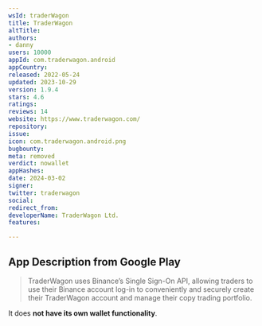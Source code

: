 ```yaml
---
wsId: traderWagon
title: TraderWagon
altTitle: 
authors:
- danny
users: 10000
appId: com.traderwagon.android
appCountry: 
released: 2022-05-24
updated: 2023-10-29
version: 1.9.4
stars: 4.6
ratings: 
reviews: 14
website: https://www.traderwagon.com/
repository: 
issue: 
icon: com.traderwagon.android.png
bugbounty: 
meta: removed
verdict: nowallet
appHashes: 
date: 2024-03-02
signer: 
twitter: traderwagon
social: 
redirect_from: 
developerName: TraderWagon Ltd.
features: 

---
```


## App Description from Google Play 

> TraderWagon uses Binance’s Single Sign-On API, allowing traders to use their Binance account log-in to conveniently and securely create their TraderWagon account and manage their copy trading portfolio.

It does **not have its own wallet functionality**. 

